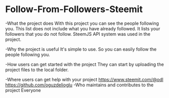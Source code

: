 # Follow-From-Followers-Steemit

-What the project does
  With this project you can see the people following you.
  This list does not include what you have already followed.
  It lists your followers that you do not follow.
  SteemJS API system was used in the project.
  
-Why the project is useful
  It's simple to use.
  So you can easily follow the people following you.
  
-How users can get started with the project
  They can start by uploading the project files to the local folder.

-Where users can get help with your project
  https://www.steemit.com/@odl
  https://github.com/oguzdelioglu
-Who maintains and contributes to the project
  Everyone
